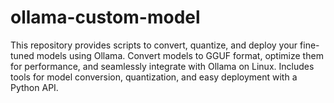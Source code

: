 # ollama-custom-model
This repository provides scripts to convert, quantize, and deploy your fine-tuned models using Ollama. Convert models to GGUF format, optimize them for performance, and seamlessly integrate with Ollama on Linux. Includes tools for model conversion, quantization, and easy deployment with a Python API.
